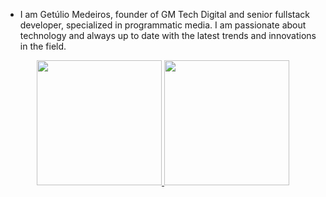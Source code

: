 - I am Getúlio Medeiros, founder of GM Tech Digital and senior fullstack developer, specialized in programmatic media. I am passionate about technology and always up to date with the latest trends and innovations in the field.
<div align="center">
  <a href="https://github.com/getuliomedeiros">
  <img height="200em" src="https://github-readme-stats.vercel.app/api?username=getuliomedeiros&show_icons=true&theme=dracula&include_all_commits=true&count_private=true"/>
  <img height="200em" src="https://github-readme-stats.vercel.app/api/top-langs/?username=getuliomedeiros&langs_count=8&theme=dracula"/>
</div>
